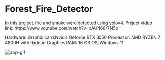 # Forest_Fire_Detector
In this project, fire and smoke were detected using yolov4.
Project video link: https://www.youtube.com/watch?v=oAUN68r7N5o

Hardware:
Graphic card:Nvidia Geforce RTX 3050
Processor: AMD RYZEN 7 4800H with Radeon Graphics
RAM: 16 GB
OS: Windows 11

![app-gif](https://user-images.githubusercontent.com/60093326/140055261-a9fa4ae0-51ed-484e-b949-56a9a70f2445.gif)


